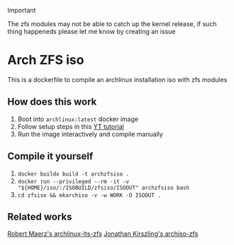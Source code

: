 > [!IMPORTANT]
> The zfs modules may not be able to catch up the kernel release, if such thing happeneds please
> let me know by creating an issue

# Arch ZFS iso

This is a dockerfile to compile an archlinux installation iso with zfs modules

## How does this work

1. Boot into `archlinux:latest` docker image
2. Follow setup steps in this [YT tutorial](https://youtu.be/CcSjnqreUcQ?si=iqtFt0PYebQDER6t)
3. Run the image interactively and compile manually

## Compile it yourself
1. `docker buildx build -t archzfsiso .`
2. `docker run --privileged --rm -it -v "${HOME}/iso/:/ISOBUILD/zfsiso/ISOOUT" archzfsiso bash`
3. `cd zfsiso && mkarchiso -v -w WORK -O ISOOUT .`

## Related works

[Robert Maerz's archlinux-lts-zfs](https://github.com/r-maerz/archlinux-lts-zfs)
[Jonathan Kirszling's archiso-zfs](https://github.com/eoli3n/archiso-zfs)
